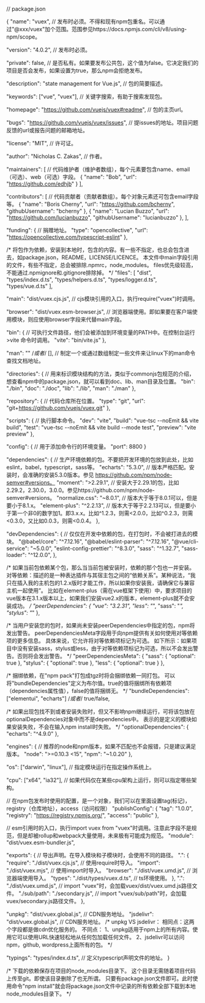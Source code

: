 // package.json

{
  "name": "vuex",  // 发布时必须。不得和现有npm包重名。可以通过"@xxx/vuex"加个范围。范围参见https://docs.npmjs.com/cli/v8/using-npm/scope。

  "version": "4.0.2",  // 发布时必须。

  "private": false,  // 是否私有。如果要发布公共包，这个值为false。它决定我们的项目是否会发布，如果设置为true，那么npm会拒绝发布。 

  "description": "state management for Vue.js",  // 包的简要描述。

  "keywords": ["vue", "vuex"],  // 关键字搜索，有助于搜索发现包。

  "homepage": "https://github.com/vuejs/vuex#readme",  // 包的主页url。

  "bugs": "https://github.com/vuejs/vuex/issues",  // 提issues的地址。项目问题反馈的url或报告问题的邮箱地址。

  "license": "MIT",  // 许可证。

  "author": "Nicholas C. Zakas",  // 作者。

  "maintainers": [  // 代码维护者（维护者数组），每个元素要包含name、email（可选）、web（可选）字段。
    {
      "name": "Bob",
      "url": "https://github.com/edhjb"
    }
  ],

  "contributors": [  // 代码贡献者（贡献者数组）。每个对象元素还可包含email字段等。
    {
      "name": "Boris Cherny",
      "url": "https://github.com/bcherny",
      "githubUsername": "bcherny"
    },
    {
      "name": "Lucian Buzzo",
      "url": "https://github.com/lucianbuzzo",
      "githubUsername": "lucianbuzzo"
    },
  ],

  "funding": {  // 捐赠地址。
    "type": "opencollective",
    "url": "https://opencollective.com/typescript-eslint"
  },

  /*
    将包作为依赖，安装到本地时，包含的内容。有一些不指定，也总会包含进去，如package.json，README，LICENSE/LICENCE。
    本文件中main字段引用的文件，有些不指定，总会被排除.npmrc，node_modules。
    files优先级较高，不能通过.npmignore和.gitignore排除掉。
  */
  "files": [
    "dist",
    "types/index.d.ts",
    "types/helpers.d.ts",
    "types/logger.d.ts",
    "types/vue.d.ts"
  ],

  "main": "dist/vuex.cjs.js",  // cjs模块引用的入口，执行require("vuex")时调用。

  "browser": "dist/vuex.esm-browser.js",  // 浏览器端使用。即如果要在客户端使用模块，则应使用browser字段来代替main字段。

  "bin": {  // 可执行文件路径，他们会被添加到环境变量的PATH中。在控制台运行>vite 命令时调用。
    "vite": "bin/vite.js"
  },

  "man": "" /*或者*/ [],  // 制定一个或通过数组制定一些文件来让linux下的man命令查找文档地址。

  "directories": {  // 用来标识模块结构的方法，类似于commonjs包规范的介绍，想查看npm中的package.json，就可以看到doc、lib、man目录及位置。
    "bin": "./bin",
    "doc": "./doc",
    "lib": "./lib",
    "man": "./man"
  },

  "repository": {  // 代码仓库所在位置。
    "type": "git",
    "url": "git+https://github.com/vuejs/vuex.git"
  },

  "scripts": {  // 执行脚本命令。
    "dev": "vite",
    "build": "vue-tsc --noEmit && vite build",
    "test": "vue-tsc --noEmit && vite build --mode test",
    "preview": "vite preview"
  },

  "config": {  // 用于添加命令行的环境变量。
    "port": 8800
  }

  "dependencies": {  // 生产环境依赖的包。不要把开发环境的包放到此处，比如eslint，babel，typescript，sass等。
    "echarts": "5.3.0",  // 版本严格匹配。安装时，会准确的安装5.3.0版本。参见 https://github.com/npm/node-semver#versions。
    "moment": ">2.29.1",  // 安装大于2.29.1的包，比如2.29.2，2.30.0，3.0.0。参见https://github.com/npm/node-semver#versions。
    "normalize.css": "~8.0.1",  // 版本大于等于8.0.1可以，但是要小于8.1.x。
    "element-plus": "^2.2.13",  // 版本大于等于2.2.13可以，但是要小于第一个非0的数字加1。即3.x.x。比如^1.2.3，则需<2.0.0，比如^0.2.3，则需<0.3.0，又比如0.0.3，则需<0.0.4。
  },

  "devDependencies": {  // 仅仅在开发中依赖的包，在打包时，不会被打进去的模块。
    "@babel/core": "^7.12.16",
    "@babel/eslint-parser": "^7.12.16",
    "@vue/cli-service": "~5.0.0",
    "eslint-config-prettier": "^8.3.0",
    "sass": "^1.32.7",
    "sass-loader": "^12.0.0",
  },

  /*
    如果当前包依赖某个包，那么当当前包被安装时，依赖的那个包也一并安装。
    对等依赖：描述的是一种表达插件与其宿主包之间的“依赖关系”。某种说法，“我只在插入我的主机包的1.2.x版时才能工作，所以如果你安装我，请确保它与兼容主机一起使用”。
    比如在element-plus（需在vue框架下使用）中，要求项目的vue版本在3.1.x版本以上，如果我们安装vue2.x的版本，element-plus就不会安装成功。
  */
  "peerDependencies": {
    "vue": "3.2.31",
    "less": "*",
    "sass": "*",
    "stylus": "*"
  },

  /*
    当用户安装您的包时，如果尚未安装peerDependencies中指定的包，npm将发出警告。
    peerDependenciesMeta字段用于向npm提供有关如何使用对等依赖项的更多信息。
    具体来说，它允许将对等依赖项标记为可选。
    如下所示：如果项目中没有安装sass，stylus或less，由于对等依赖项标记为可选，所以不会发出警告。否则将会发出警告。
  */
  "peerDependenciesMeta": {
    "sass": {
      "optional": true
    },
    "stylus": {
      "optional": true
    },
    "less": {
      "optional": true
    }
  },

  /*
    捆绑依赖，在"npm pack"打包成tgz时将会捆绑依赖一同打包。
    可以将"bundleDependencies"定义为布尔值。true的值将捆绑所有依赖项（dependencies属性值），false的值将捆绑无。
  */
  "bundleDependencies": ["elementui", "echarts"] /*或者*/ true/false,

  /*
    如果出现包找不到或者安装失败时，但又不影响npm继续运行，可将该包放在optionalDependencies对象中而不是dependencies中。
    表示的是定义的模块如果安装失败，不会在输入npm install时失败。
  */
  "optionalDependencies": {
    "echarts": "^4.9.0"
  },

  "engines": {  // 推荐的node和npm版本，如果不匹配也不会报错，只是建议满足版本。
    "node": ">=0.10.3 <15",
    "npm": "~1.0.20"
  },

  "os": ["darwin", "linux"],  // 指定模块运行在指定操作系统上。

  "cpu": ["x64", "ia32"],  // 如果代码仅在某些cpu架构上运行，则可以指定哪些架构。

  // 在npm包发布时使用的配置，是一个对象，我们可以在里面设置tag(标记)，registry（仓库地址），access（访问权限）
  "publishConfig": {
    "tag": "1.0.0",
    "registry": "https://registry.npmjs.org/",
    "access": "public"
  },

  // esm引用时的入口，执行import vuex from "vuex"时调用。注意此字段不是规范，但是却被rollup和webpack大量使用，未来极有可能成为规范。
  "module": "dist/vuex.esm-bundler.js",

  "exports": {  // 导出声明。在导入模块和子模块时，会使用不同的路径。
    ".": {
      "require": "./dist/vuex.cjs.js",  // 使用require时导入。
      "import": "./dist/vuex.mjs",  // 使用import时导入。
      "browser": "./dist/vuex.umd.js",  // 浏览器端使用导入。
      "types": "./dist/types/vuex.d.ts",  // ts环境使用。
    },
    ".": "./dist/vuex.umd.js",  // import "vuex"时，会加载vuex/dist/vuex.umd.js路径文件。
    "./sub/path": "./secondary.js",  // import "vuex/sub/path"时，会加载vuex/secondary.js路径文件。
  },

  "unpkg": "dist/vuex.global.js",  // CDN服务地址。
  "jsdelivr": "dist/vuex.global.js",  // CDN服务地址。
  /*
    unpkg VS jsdelivr：
        相同点：这两个字段都是做cdn优化服务的。
        不同点：
            1、unpkg适用于npm上的所有内容。使用它可以使用URL快速轻松地从任何包加载任何文件。
            2、jsdelivr可以访问npm，github, wordpress上面所有的包。
  */

  "typings": "types/index.d.ts",  // 定义typescript声明文件的地址。
}

/*
下载的依赖保存在项目的node_modules目录下。
这个目录无需随着项目代码上传至git。即使该目录删除了也无所谓。
只要有package.json文件即可。此时使用命令"npm install"就会将package.json文件中记录的所有依赖全部下载到本地node_modules目录下。
*/
